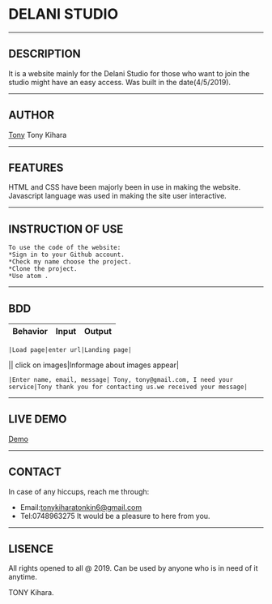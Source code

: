 # DELANI STUDIO
---------------------------------------------------------
## DESCRIPTION

 It is a website mainly for the Delani Studio for those who want to join the studio might have an easy access.
 Was built in the date(4/5/2019).

-------------------------------------------------
## AUTHOR

[Tony](https://lh3.googleusercontent.com/fqaJlDdAdKLw3b6i17whEVVW788i-4gmbOoastushwzfhwPdJyW_T3ufvuu2xlNtIBweTQ9SWsXxkElzbX8exLmtZqKlhUJNWIRQVko-Xatz0rAmpvKnOtuRuNqNCZKxKGWTJXXFOIhvsjg2KWC4n3-WDB-_CMOKdaLw9J7ZDYpdE4VznlYIK4rDKn7drvoDrzER2MyVNauTYbVETO1sEXy8a07vC3f1t_RmZwHYVfgsdVpN0ji1-7qsjSxAiBeTZ35jG2txjeY2Hwa2ZHLT27-2zvdoYTF3dc0SWOP0GyttCCFfQ7p7xE7qB_1DE3b0Akae35c01V20VybjPkXBcgu4bsT8_gkrbA1mv6uJ7s0b_fZmC4CS5HP3uW1rgDrQ_o05iJbCkkDqOCYsl6Zix5TYlQUbOB1QxHU5OZhFY9-M3PZJZtK4OMzEL1PECPzCxcEnDfYE7C3XbFD2vjq0RgIIj17912BmwsLCBSIcAoEHpBttPwvDh5HsTiw2TPQaUkJCXLk2ZT8Vx1bNaHSUAkU2qWJHa6iOzIplBMtqkxPf3s071Nl_mm3OWWbrZRt9TEctnMMZJcie0IvG44B8s33ND3JL429Nj1oNYIJHxjDeDme38B5LtmDKol_JleeHmP--Vab2UiRjR9Qe1B91Dunw0TMmWw=w441-h588-no)
 Tony Kihara

 -----------------------------------------------

## FEATURES

HTML and CSS have been majorly been in use in making the website.
Javascript language was used in making the site user interactive.

--------------------------------------------------------------------
## INSTRUCTION OF USE
~~~
To use the code of the website:
*Sign in to your Github account.
*Check my name choose the project.
*Clone the project.
*Use atom .
~~~
------------------------------------------------------------

## BDD
|Behavior| Input|Output|
|:--------|:-------|:-------|
~~~
|Load page|enter url|Landing page|
~~~
|| click on images|Informage about images appear|
~~~
|Enter name, email, message| Tony, tony@gmail.com, I need your service|Tony thank you for contacting us.we received your message|
~~~

-------------------------------------------------------------
## LIVE DEMO

[Demo](https://kihara-tony.github.io/Delanistudio/.)

-------------------------------------------------

## CONTACT

In case of any hiccups, reach me through:
 * Email:tonykiharatonkin6@gmail.com
 * Tel:0748963275
It would be a pleasure to here from you.

----------------------------------------
## LISENCE
All rights opened to all @ 2019.
Can be used by anyone who is in need of it anytime.

TONY Kihara.
